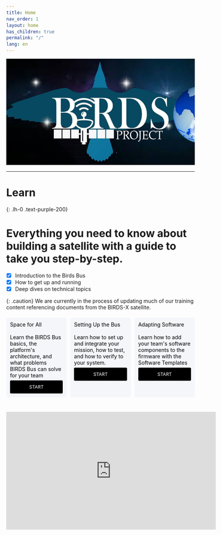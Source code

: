 ```yaml
---
title: Home
nav_order: 1
layout: home
has_children: true
permalink: "/"
lang: en
---
```


![original birds logo](/assets/images/logo_2018_07.png)

---

# **Learn**
{: .lh-0 .text-purple-200}
# Everything you need to know about building a satellite with a guide to take you step-by-step.

- [x] Introduction to the Birds Bus
- [x] How to get up and running
- [x] Deep dives on technical topics

{: .caution}
We are currently in the process of updating much of our training content referencing documents from the BIRDS-X satellite.


<div style="display: flex; flex-wrap: wrap; gap: 10px; justify-content: space-between;">
  <div style="flex: 1 1 calc(33.333% - 10px); margin: 5px 0; padding: 10px; background-color: #f4f6fa; color: black; border-radius: 5px; text-align: left; box-sizing: border-box;">
    <span class="fs-6"> Space for All </span> 
    <br /> <br /> 
    <span class="fs-3"> Learn the BIRDS Bus basics, the platform's architecture, and what problems BIRDS Bus can solve for your team </span>
    <a href="{{site.url}}/about" style="display: block; margin-top: 5px; padding: 10px 0; background-color:rgb(0, 0, 0); color: white; text-decoration: none; text-align: center; border-radius: 3px; font-size: 12px; width: 100%; box-sizing: border-box;">
      START
    </a>
  </div>


  <div style="flex: 1 1 calc(33.333% - 10px); margin: 5px 0; padding: 10px; background-color: #f4f6fa; color: black; border-radius: 5px; text-align: left; box-sizing: border-box;">
    <span class="fs-6"> Setting Up the Bus</span> 
    <br /> <br /> 
    <span class="fs-3"> Learn how to set up and integrate your mission, how to test, and how to verify to your system.</span>
    <br /> 
    <a href="{{site.url}}/get-started/" style="display: block; margin-top: 5px; padding: 10px 0; background-color:rgb(0, 0, 0); color: white; text-decoration: none; text-align: center; border-radius: 3px; font-size: 12px; width: 100%; box-sizing: border-box;">
      START
    </a>
  </div>


  <div style="flex: 1 1 calc(33.333% - 10px); margin: 5px 0; padding: 10px; background-color: #f4f6fa; color: black; border-radius: 5px; text-align: left; box-sizing: border-box;">
    <span class="fs-6"> Adapting Software</span> 
    <br /> <br /> 
    <span class="fs-3"> Learn how to add your team's software components to the firmware with the Software Templates </span> 
    <a href="{{site.url}}/obc/guide" style="display: block; margin-top: 5px; padding: 10px 0; background-color:rgb(0, 0, 0); color: white; text-decoration: none; text-align: center;  border-radius: 3px; font-size: 12px; width: 100%; box-sizing: border-box;">
      START
    </a>
  </div>
</div>

<br /> 
<br /> 

<center>
<iframe width="560" height="315" src="https://www.youtube.com/embed/eHbP0YvnUiI?si=lDnSzHd7lpJlMOno" title="YouTube video player" frameborder="0" allow="accelerometer; autoplay; clipboard-write; encrypted-media; gyroscope; picture-in-picture; web-share" referrerpolicy="strict-origin-when-cross-origin" allowfullscreen></iframe>
</center>
